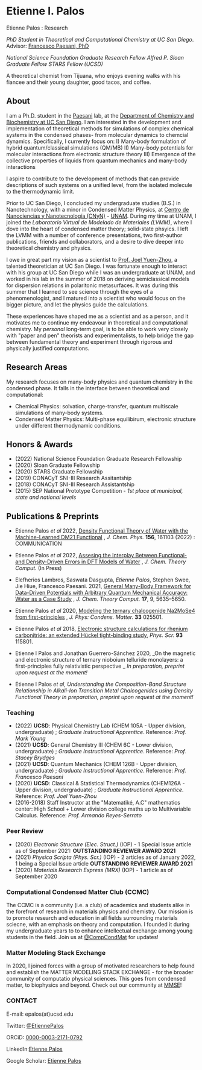 # Etienne I. Palos
Etienne Palos : Research

_PhD Student in Theoretical and Computational Chemistry at UC San Diego_.
Advisor: [Francesco Paesani, PhD](https://scholar.google.com/citations?user=01BwypIAAAAJ&hl=en&oi=ao)

_National Science Foundation Graduate Research Fellow_
_Alfred P. Sloan Graduate Fellow_
_STARS Fellow (UCSD)_

A theoretical chemist from Tijuana, who enjoys evening walks with his fiancee and their young daughter, good tacos, and coffee.

## About  

I am a Ph.D. student in the [Paesani](http://paesanigroup.ucsd.edu/index.html) lab, at the  [Department of Chemistry and Biochemistry at UC San Diego](https://chemistry.ucsd.edu/). I am interested in the development and implementation of theoretical methods for simulations of complex chemical systems in the condensed phases- from molecular dynamics to chemcial dynamics. Specifically, I currently focus on:
I) Many-body formulation of hybrid quantum/classical simulations (QM/MB)
II) Many-body potentials for molecular interactions from electronic structure theory
III) Emergence of the collective properties of liquids from quantum mechanics and many-body interactions

I aspire to contribute to the development of methods that can provide descriptions of such systems on a unified level, from the isolated molecule to the thermodynamic limit.

Prior to UC San Diego, I concluded my undergraduate studies (B.S.) in Nanotechnology, with a minor in Condensed Matter Physics, at [Centro de Nanociencias y Nanotecnología (CNyN)](https://www.cnyn.unam.mx/) - [UNAM](https://www.unam.mx/). During my time at UNAM, I joined the _Laboratorio Virtual de Modelado de Materiales (LVMM)_, where I dove into the heart of condensed matter theory; solid-state phsyics. I left the LVMM with a number of conference presentations, two first-author publications, friends and collaborators, and a desire to dive deeper into theoretical chemistry and physics.

I owe in great part my vision as a scientist to [Prof. Joel Yuen-Zhou](https://scholar.google.com/citations?user=fCQ27T4AAAAJ&hl=en&oi=ao), a talented theoretician at UC San Diego. I was fortunate enough to interact with his group at UC San Diego while I was an undergraduate at UNAM, and worked in his lab in the summer of 2018 on deriving semiclassical models for dispersion relations in polaritonic metasurfaces. It was during this summer that I learned to see science through the eyes of a phenomenologist, and I matured into a scientist who would focus on the bigger picture, and let the physics guide the calculations. 

These experiences have shaped me as a scientist and as a person, and it motivates me to continue my endeavour in theoretical and computational chemistry. My _personal_ long-term goal, is to be able to work very closely with "paper and pen" theorists and experimentalists, to help bridge the gap between fundamental theory and experiment through rigorous and physically justified computations. 


## Research Areas
My research focuses on many-body physics and quantum chemistry in the condensed phase. It falls in the interface between theoretical and computational:
- Chemical Physics: solvation, charge-transfer, quantum multiscale simulations of many-body systems.
- Condensed Matter Physics: Multi-phase equilibirum, electronic structure under different thermodynamic conditions.

## Honors & Awards
- (2022) National Science Foundation Graduate Research Fellowship
- (2020) Sloan Graduate Fellowship
- (2020) STARS Graduate Fellowship
- (2019) CONACyT SNI-III Research Assitantship
- (2018) CONACyT SNI-III Research Assistantship 
- (2015) SEP National Prototype Competition - *1st place at municipal, state and national levels*


## Publications & Preprints 
- Etienne Palos _et al_ 2022, [Density Functional Theory of Water with the Machine-Learned DM21 Functional](https://aip.scitation.org/doi/10.1063/5.0090862) , _J. Chem. Phys._ **156**, 161103 (2022) : COMMUNICATION

- Etienne Palos _et al_ 2022, [Assesing the Interplay Between Functional- and Density-Driven Errors in DFT Models of Water](https://doi.org/10.26434/chemrxiv-2022-rt0m8) , _J. Chem. Theory Comput._ (In Press) 

- Elefherios  Lambros,  Saswata  Dasgupta,  *Etienne Palos*,  Stephen  Swee,  Jie Hiue, Francesco Paesani. 2021, [General Many-Body Framework for Data-Driven Potentials with Arbitrary Quantum Mechanical Accuracy: Water as a Case Study](https://doi.org/10.1021/acs.jctc.1c00541) , _J. Chem. Theory Comput._ **17**, 9, 5635–5650.

- Etienne Palos _et al_ 2020, [Modeling the ternary chalcogenide Na2MoSe4 from first-principles](https://doi.org/10.1088/1361-648X/abaf91) , _J. Phys: Condens. Matter._  **33** 025501.

- Etienne Palos _et al_ 2018, [Electronic structure calculations for rhenium carbonitride: an extended Hückel tight-binding study](https://doi.org/10.1088/1402-4896/aae14c), _Phys. Scr._ **93** 115801.


- Etienne I Palos and Jonathan Guerrero-Sánchez 2020, _On the magnetic and electronic structure of ternary nioboium telluride monolayers: a first-principles fully relativistic perspective _ *In preparation, preprint upon request at the moment!* 


- Etienne I Palos _et al_, _Understanding the Composition-Band Structure Relationship in Alkali-Ion Transition Metal Chalcogenides using Density Functional Theory_ *In preparation, preprint upon request at the moment!* 


### Teaching 
- (2022) **UCSD**: Physical Chemistry Lab (CHEM 105A - Upper division, undergraduate) ; *Graduate Instructional Apprentice*. Reference: *Prof. Mark Young*
- (2021) **UCSD**: General Chemistry III (CHEM 6C - Lower division, undergraduate) ; *Graduate Instructional Apprentice*. Reference: *Prof. Stacey Brydges*
- (2021) **UCSD**: Quantum Mechanics (CHEM 126B - Upper division, undergraduate) ; *Graduate Instructional Apprentice*. Reference: *Prof. Francesco Paesani*
- (2020) **UCSD**: Classical & Statistical Thermodynamics (CHEM126A - Upper division, undergraduate) ; *Graduate Instructional Apprentice*. Reference: *Prof. Joel Yuen-Zhou*
- (2016-2018) Staff Instructor at the "Matematiké, A.C" mathematics center: High School + Lower division college maths up to Multivariable Calculus. Reference: *Prof. Armando Reyes-Serrato*

### Peer Review 
- (2020) *Electronic Structure (Elec. Struct.)* (IOP) - 1 Special Issue article as of September 2021: **OUTSTANDING REVIEWER AWARD 2021**
- (2021) *Physica Scripta (Phys. Scr.)* (IOP) - 2 articles as of January 2022, 1 being a Special Issue article **OUTSTANDING REVIEWER AWARD 2021**
- (2020) *Materials Research Express (MRX)* (IOP) - 1 article as of September 2020

### Computational Condensed Matter Club (CCMC) 
The CCMC is a community (i.e. a club) of academics and students alike in the forefront of research in materials physics and chemistry. Our mission is to promote research and education in all fields surrounding materials sciecne, with an emphasis on theory and computation. I founded it during my undergraduate years to  to enhance intellectual exchange among young students in the field. Join us at [@CompCondMat](https://twitter.com/CompCondMat) for updates!

### Matter Modeling Stack Exchange 
In 2020, I joined forces with a group of motivated researchers to help found and establish the MATTER MODELING STACK EXCHANGE - for the broader community of computatio physical sciences. This goes from condensed matter, to biophysics and beyond. 
Check out our community at [MMSE](https://mattermodeling.stackexchange.com/)!

### CONTACT 
E-mail: epalos(at)ucsd.edu

Twitter: [@EtiennePalos](https://twitter.com/EtiennePalos)

ORCiD: [ 0000-0003-2171-0792 ](https://orcid.org/0000-0003-2171-0792)

LinkedIn:[Etienne Palos](https://www.linkedin.com/in/etienne-palos/)

Google Scholar: [Etienne Palos](https://scholar.google.com/citations?user=hA6qQRIAAAAJ&hl=en&oi=ao)

